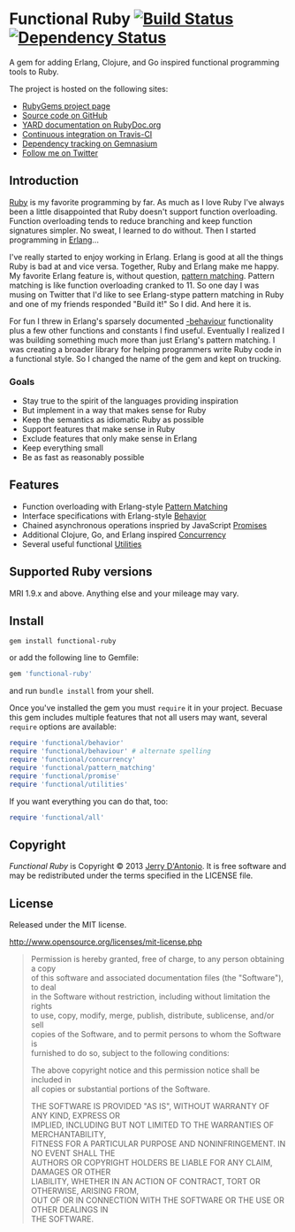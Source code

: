 # Functional Ruby [![Build Status](https://secure.travis-ci.org/jdantonio/functional-ruby.png)](https://travis-ci.org/jdantonio/functional-ruby?branch=master) [![Dependency Status](https://gemnasium.com/jdantonio/functional-ruby.png)](https://gemnasium.com/jdantonio/functional-ruby)

A gem for adding Erlang, Clojure, and Go inspired functional programming tools to Ruby.

The project is hosted on the following sites:

* [RubyGems project page](https://rubygems.org/gems/functional-ruby)
* [Source code on GitHub](https://github.com/jdantonio/functional-ruby)
* [YARD documentation on RubyDoc.org](http://rubydoc.info/github/jdantonio/functional-ruby/)
* [Continuous integration on Travis-CI](https://travis-ci.org/jdantonio/functional-ruby)
* [Dependency tracking on Gemnasium](https://gemnasium.com/jdantonio/functional-ruby)
* [Follow me on Twitter](https://twitter.com/jerrydantonio)

## Introduction

[Ruby](http://www.ruby-lang.org/en/) is my favorite programming by far. As much as I love
Ruby I've always been a little disappointed that Ruby doesn't support function overloading.
Function overloading tends to reduce branching and keep function signatures simpler.
No sweat, I learned to do without. Then I started programming in [Erlang](http://www.erlang.org/)...

I've really started to enjoy working in Erlang. Erlang is good at all the things Ruby is bad
at and vice versa. Together, Ruby and Erlang make me happy. My favorite Erlang feature is,
without question, [pattern matching](http://learnyousomeerlang.com/syntax-in-functions#pattern-matching).
Pattern matching is like function overloading cranked to 11. So one day I was musing on Twitter
that I'd like to see Erlang-stype pattern matching in Ruby and one of my friends responded "Build it!"
So I did. And here it is.

For fun I threw in Erlang's sparsely documented [-behaviour](http://www.erlang.org/doc/design_principles/gen_server_concepts.html)
functionality plus a few other functions and constants I find useful. Eventually I realized I was
building something much more than just Erlang's pattern matching. I was creating a broader library
for helping programmers write Ruby code in a functional style. So I changed the name of the gem
and kept on trucking.

### Goals

* Stay true to the spirit of the languages providing inspiration
* But implement in a way that makes sense for Ruby
* Keep the semantics as idiomatic Ruby as possible
* Support features that make sense in Ruby
* Exclude features that only make sense in Erlang
* Keep everything small
* Be as fast as reasonably possible

## Features

* Function overloading with Erlang-style [Pattern Matching](http://rubydoc.info/github/jdantonio/functional-ruby/file/pattern_matching.md)
* Interface specifications with Erlang-style [Behavior](http://rubydoc.info/github/jdantonio/functional-ruby/file/nehavior.md)
* Chained asynchronous operations inspried by JavaScript [Promises](http://rubydoc.info/github/jdantonio/functional-ruby/file/promise.md)
* Additional Clojure, Go, and Erlang inspired [Concurrency](http://rubydoc.info/github/jdantonio/functional-ruby/file/concurrency.md)
* Several useful functional [Utilities](http://rubydoc.info/github/jdantonio/functional-ruby/file/utilities.md)

## Supported Ruby versions

MRI 1.9.x and above. Anything else and your mileage may vary.

## Install

```shell
gem install functional-ruby
```

or add the following line to Gemfile:

```ruby
gem 'functional-ruby'
```

and run `bundle install` from your shell.

Once you've installed the gem you must `require` it in your project. Becuase this gem includes multiple features
that not all users may want, several `require` options are available:

```ruby
require 'functional/behavior'
require 'functional/behaviour' # alternate spelling
require 'functional/concurrency'
require 'functional/pattern_matching'
require 'functional/promise'
require 'functional/utilities'
```

If you want everything you can do that, too:

```ruby
require 'functional/all'
```

## Copyright

*Functional Ruby* is Copyright &copy; 2013 [Jerry D'Antonio](https://twitter.com/jerrydantonio).
It is free software and may be redistributed under the terms specified in the LICENSE file.

## License

Released under the MIT license.

http://www.opensource.org/licenses/mit-license.php  

> Permission is hereby granted, free of charge, to any person obtaining a copy  
> of this software and associated documentation files (the "Software"), to deal  
> in the Software without restriction, including without limitation the rights  
> to use, copy, modify, merge, publish, distribute, sublicense, and/or sell  
> copies of the Software, and to permit persons to whom the Software is  
> furnished to do so, subject to the following conditions:  
> 
> The above copyright notice and this permission notice shall be included in  
> all copies or substantial portions of the Software.  
> 
> THE SOFTWARE IS PROVIDED "AS IS", WITHOUT WARRANTY OF ANY KIND, EXPRESS OR  
> IMPLIED, INCLUDING BUT NOT LIMITED TO THE WARRANTIES OF MERCHANTABILITY,  
> FITNESS FOR A PARTICULAR PURPOSE AND NONINFRINGEMENT. IN NO EVENT SHALL THE  
> AUTHORS OR COPYRIGHT HOLDERS BE LIABLE FOR ANY CLAIM, DAMAGES OR OTHER  
> LIABILITY, WHETHER IN AN ACTION OF CONTRACT, TORT OR OTHERWISE, ARISING FROM,  
> OUT OF OR IN CONNECTION WITH THE SOFTWARE OR THE USE OR OTHER DEALINGS IN  
> THE SOFTWARE.  
